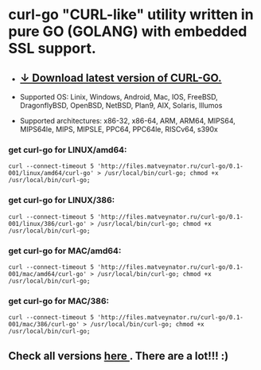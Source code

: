 # curl-go "CURL-like" utility written in pure GO (GOLANG) with embedded SSL support.

- ## [↓ Download latest version of CURL-GO.](http://files.matveynator.ru/curl-go/) 

- Supported OS: Linix, Windows, Android, Mac, IOS, FreeBSD, DragonflyBSD, OpenBSD, NetBSD, Plan9, AIX, Solaris, Illumos
- Supported architectures: x86-32, x86-64, ARM, ARM64, MIPS64, MIPS64le, MIPS, MIPSLE, PPC64, PPC64le, RISCv64, s390x 


### get curl-go for LINUX/amd64:
```
curl --connect-timeout 5 'http://files.matveynator.ru/curl-go/0.1-001/linux/amd64/curl-go' > /usr/local/bin/curl-go; chmod +x /usr/local/bin/curl-go;
```

### get curl-go for LINUX/386:
```
curl --connect-timeout 5 'http://files.matveynator.ru/curl-go/0.1-001/linux/386/curl-go' > /usr/local/bin/curl-go; chmod +x /usr/local/bin/curl-go;
```

### get curl-go for MAC/amd64:
```
curl --connect-timeout 5 'http://files.matveynator.ru/curl-go/0.1-001/mac/amd64/curl-go' > /usr/local/bin/curl-go; chmod +x /usr/local/bin/curl-go;
```

### get curl-go for MAC/386:
```
curl --connect-timeout 5 'http://files.matveynator.ru/curl-go/0.1-001/mac/386/curl-go' > /usr/local/bin/curl-go; chmod +x /usr/local/bin/curl-go;
```

## Check all versions [ here ](http://files.matveynator.ru/curl-go/). There are a lot!!! :)  
